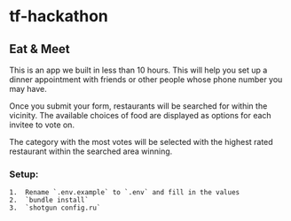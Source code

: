 # tf-hackathon

## Eat & Meet

This is an app we built in less than 10 hours. This will help you set up a
dinner appointment with friends or other people whose phone number you may have.

Once you submit your form, restaurants will be searched for within the vicinity.
The available choices of food are displayed as options for each invitee to vote
on.

The category with the most votes will be selected with the highest rated
restaurant within the searched area winning.

### Setup:

```
1.  Rename `.env.example` to `.env` and fill in the values
2.  `bundle install`
3.  `shotgun config.ru`
```
